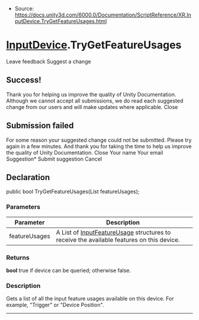 * Source: https://docs.unity3d.com/6000.0/Documentation/ScriptReference/XR.InputDevice.TryGetFeatureUsages.html

#  [InputDevice](https://docs.unity3d.com/6000.0/Documentation/ScriptReference/XR.InputDevice.html).TryGetFeatureUsages
Leave feedback
Suggest a change
## Success!
Thank you for helping us improve the quality of Unity Documentation. Although we cannot accept all submissions, we do read each suggested change from our users and will make updates where applicable.
Close
## Submission failed
For some reason your suggested change could not be submitted. Please <a>try again</a> in a few minutes. And thank you for taking the time to help us improve the quality of Unity Documentation.
Close
Your name Your email Suggestion* Submit suggestion
Cancel
## Declaration
public bool TryGetFeatureUsages(List<InputFeatureUsage> featureUsages); 
### Parameters
Parameter | Description  
---|---  
featureUsages | A List of [InputFeatureUsage](https://docs.unity3d.com/6000.0/Documentation/ScriptReference/XR.InputFeatureUsage.html) structures to receive the available features on this device.  
### Returns
**bool** true if device can be queried; otherwise false. 
### Description
Gets a list of all the input feature usages available on this device. For example, "Trigger" or "Device Position".
* * *

